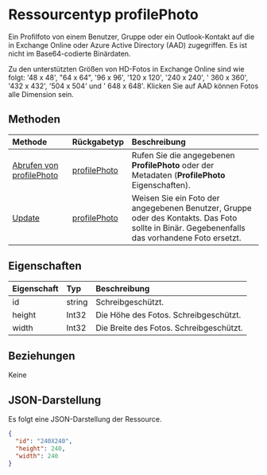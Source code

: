 # <a name="profilephoto-resource-type"></a>Ressourcentyp profilePhoto
Ein Profilfoto von einem Benutzer, Gruppe oder ein Outlook-Kontakt auf die in Exchange Online oder Azure Active Directory (AAD) zugegriffen. Es ist nicht im Base64-codierte Binärdaten.

Zu den unterstützten Größen von HD-Fotos in Exchange Online sind wie folgt: '48 x 48', "64 x 64", '96 x 96', '120 x 120', '240 x 240', ' 360 x 360', '432 x 432', '504 x 504' und ' 648 x 648'. Klicken Sie auf AAD können Fotos alle Dimension sein.

## <a name="methods"></a>Methoden

| Methode       | Rückgabetyp  |Beschreibung|
|:---------------|:--------|:----------|
|[Abrufen von profilePhoto](../api/profilephoto_get.md) | [profilePhoto](profilephoto.md) |Rufen Sie die angegebenen **ProfilePhoto** oder der Metadaten (**ProfilePhoto** Eigenschaften). |
|[Update](../api/profilephoto_update.md) | [profilePhoto](profilephoto.md)  |Weisen Sie ein Foto der angegebenen Benutzer, Gruppe oder des Kontakts. Das Foto sollte in Binär. Gegebenenfalls das vorhandene Foto ersetzt. |


## <a name="properties"></a>Eigenschaften
| Eigenschaft     | Typ   |Beschreibung|
|:---------------|:--------|:----------|
|id|string|Schreibgeschützt.|
|height|Int32|Die Höhe des Fotos. Schreibgeschützt.|
|width|Int32|Die Breite des Fotos. Schreibgeschützt.|


## <a name="relationships"></a>Beziehungen
Keine


## <a name="json-representation"></a>JSON-Darstellung

Es folgt eine JSON-Darstellung der Ressource.

<!-- {
  "blockType": "resource",
  "optionalProperties": [

  ],
  "keyProperty": "id",
  "@odata.type": "microsoft.graph.profilePhoto"
}-->

```json
{
  "id": "240X240",
  "height": 240,
  "width": 240
}

```
<!-- uuid: 8fcb5dbc-d5aa-4681-8e31-b001d5168d79
2015-10-25 14:57:30 UTC -->
<!-- {
  "type": "#page.annotation",
  "description": "profilePhoto resource",
  "keywords": "",
  "section": "documentation",
  "tocPath": ""
}-->
